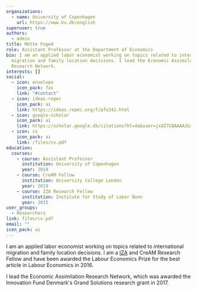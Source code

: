 ```yaml
---
organizations:
  - name: University of Copenhagen
    url: https://www.ku.dk/english
superuser: true
authors:
  - admin
title: Mette Foged
role: Assistant Professor at the Department of Economics
bio: I am an applied labor economist working on topics related to international
  migration and family location decisions. I lead the Economic Assimilation
  Research Network.
interests: []
social:
  - icon: envelope
    icon_pack: fas
    link: "#contact"
  - icon: ideas-repec
    icon_pack: ai
    link: https://ideas.repec.org/f/pfo242.html
  - icon: google-scholar
    icon_pack: ai
    link: https://scholar.google.dk/citations?hl=da&user=jsOZ7CQAAAAJ&sortby=pubdate&btnA=1&view_op=list_works&gmla=AJsN-F5tHGbLBDkQXHKqH5jdLOUKfP43-lJKVR1UaigPcRlinxzerwaeJmcaFf8L0Xe-7jgAe6-W3sjdQVYD8k5cI6MEE7ZvWeD3d9qwFI2AziSYQ9-Qz76GU7L0tKdciDW6FzvGgzcs
  - icon: cv
    icon_pack: ai
    link: /files/cv.pdf
education:
  courses:
    - course: Assistant Professor
      institution: University of Copenhagen
      year: 2019
    - course: CreAM Fellow
      institution: University College London
      year: 2019
    - course: IZA Research Fellow
      institution: Institute for Study of Labor Bonn
      year: 2015
user_groups:
  - Researchers
link: files/cv.pdf
email: ""
icon_pack: ai
---
```


I am an applied labor economist working on topics related to international migration and family location decisions. I am a [IZA](https://www.iza.org/person/10325/mette-foged) and CreAM Research Fellow and have been awarded the Labour Economics Prize for the best article in Labour Economics in 2016. 

I lead the Economic Assimilation Research Network, which was awarded the Innovation Fund Denmark's Grand Solutions research grant in 2017.
